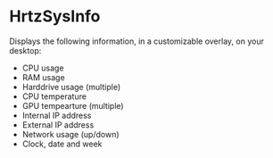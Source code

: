 # HrtzSysInfo

Displays the following information, in a customizable overlay, on your desktop:
- CPU usage
- RAM usage
- Harddrive usage (multiple)
- CPU temperature
- GPU tempearture (multiple)
- Internal IP address
- External IP address
- Network usage (up/down)
- Clock, date and week
